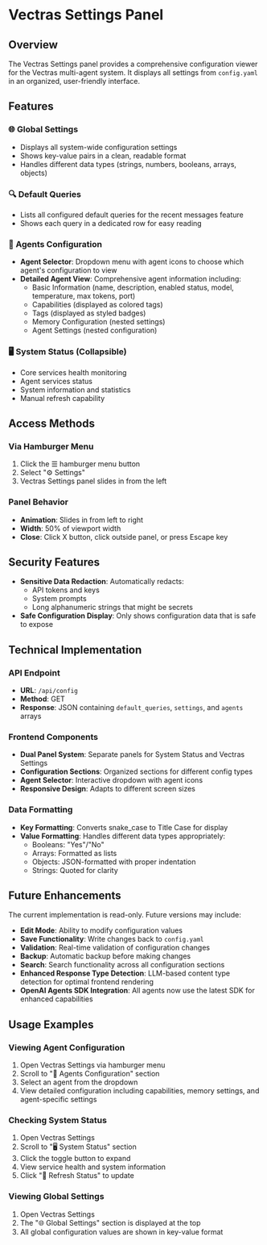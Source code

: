 # Vectras Settings Panel

## Overview

The Vectras Settings panel provides a comprehensive configuration viewer for the Vectras multi-agent system. It displays all settings from `config.yaml` in an organized, user-friendly interface.

## Features

### 🌐 Global Settings
- Displays all system-wide configuration settings
- Shows key-value pairs in a clean, readable format
- Handles different data types (strings, numbers, booleans, arrays, objects)

### 🔍 Default Queries
- Lists all configured default queries for the recent messages feature
- Shows each query in a dedicated row for easy reading

### 🤖 Agents Configuration
- **Agent Selector**: Dropdown menu with agent icons to choose which agent's configuration to view
- **Detailed Agent View**: Comprehensive agent information including:
  - Basic Information (name, description, enabled status, model, temperature, max tokens, port)
  - Capabilities (displayed as colored tags)
  - Tags (displayed as styled badges)
  - Memory Configuration (nested settings)
  - Agent Settings (nested configuration)

### 🖥️ System Status (Collapsible)
- Core services health monitoring
- Agent services status
- System information and statistics
- Manual refresh capability

## Access Methods

### Via Hamburger Menu
1. Click the ☰ hamburger menu button
2. Select "⚙️ Settings"
3. Vectras Settings panel slides in from the left

### Panel Behavior
- **Animation**: Slides in from left to right
- **Width**: 50% of viewport width
- **Close**: Click X button, click outside panel, or press Escape key

## Security Features

- **Sensitive Data Redaction**: Automatically redacts:
  - API tokens and keys
  - System prompts
  - Long alphanumeric strings that might be secrets
- **Safe Configuration Display**: Only shows configuration data that is safe to expose

## Technical Implementation

### API Endpoint
- **URL**: `/api/config`
- **Method**: GET
- **Response**: JSON containing `default_queries`, `settings`, and `agents` arrays

### Frontend Components
- **Dual Panel System**: Separate panels for System Status and Vectras Settings
- **Configuration Sections**: Organized sections for different config types
- **Agent Selector**: Interactive dropdown with agent icons
- **Responsive Design**: Adapts to different screen sizes

### Data Formatting
- **Key Formatting**: Converts snake_case to Title Case for display
- **Value Formatting**: Handles different data types appropriately:
  - Booleans: "Yes"/"No"
  - Arrays: Formatted as lists
  - Objects: JSON-formatted with proper indentation
  - Strings: Quoted for clarity

## Future Enhancements

The current implementation is read-only. Future versions may include:
- **Edit Mode**: Ability to modify configuration values
- **Save Functionality**: Write changes back to `config.yaml`
- **Validation**: Real-time validation of configuration changes
- **Backup**: Automatic backup before making changes
- **Search**: Search functionality across all configuration sections
- **Enhanced Response Type Detection**: LLM-based content type detection for optimal frontend rendering
- **OpenAI Agents SDK Integration**: All agents now use the latest SDK for enhanced capabilities

## Usage Examples

### Viewing Agent Configuration
1. Open Vectras Settings via hamburger menu
2. Scroll to "🤖 Agents Configuration" section
3. Select an agent from the dropdown
4. View detailed configuration including capabilities, memory settings, and agent-specific settings

### Checking System Status
1. Open Vectras Settings
2. Scroll to "🖥️ System Status" section
3. Click the toggle button to expand
4. View service health and system information
5. Click "🔄 Refresh Status" to update

### Viewing Global Settings
1. Open Vectras Settings
2. The "🌐 Global Settings" section is displayed at the top
3. All global configuration values are shown in key-value format
